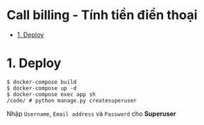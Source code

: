 # Call billing - Tính tiền điền thoại

- [1. Deploy](#1-deploy)

# 1. Deploy
```
$ docker-compose build
$ docker-compose up -d
$ docker-compose exec app sh
/code/ # python manage.py createsuperuser
```
Nhập `Username`, `Email address` và `Password` cho **Superuser**
